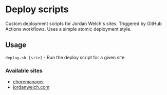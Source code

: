 # Deploy scripts

Custom deployment scripts for Jordan Welch's sites. Triggered by GitHub Actions workflows. Uses a simple atomic deployment style.

## Usage
`deploy.sh [site]` - Run the deploy script for a given site

### Available sites
- [choremanager](https://github.com/JHWelch/ChoreManager)
- [jordanwelch.com](https://github.com/JHWelch/jordanwelch.com)

